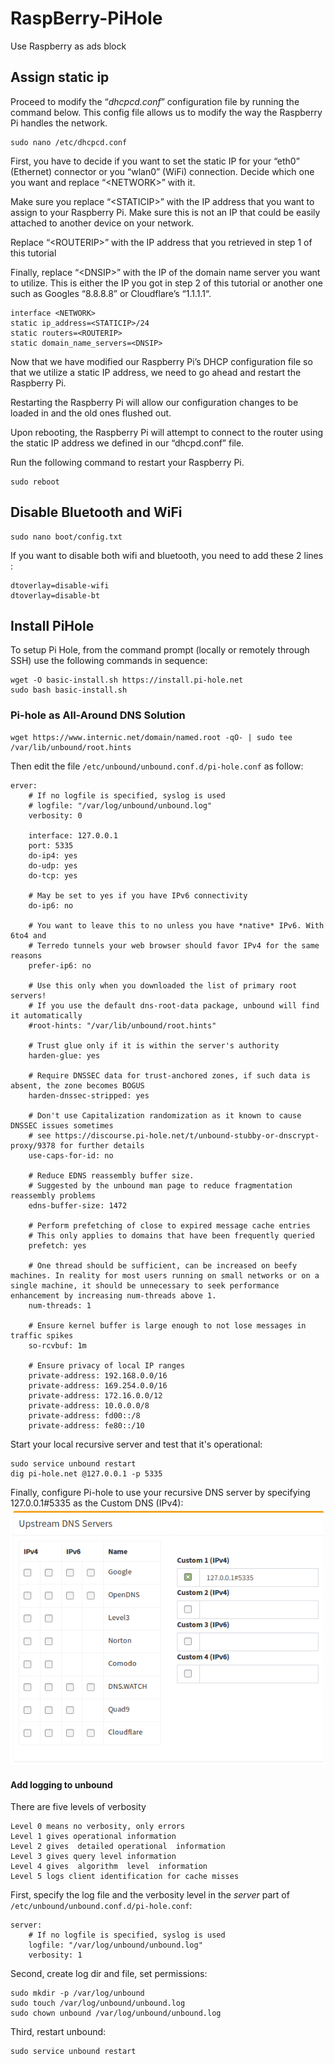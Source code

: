# RaspBerry-PiHole
Use Raspberry as ads block


## Assign static ip
Proceed to modify the “*dhcpcd.conf*” configuration file by running the command below. This config file allows us to modify the way the Raspberry Pi handles the network.
```
sudo nano /etc/dhcpcd.conf
```
First, you have to decide if you want to set the static IP for your “eth0” (Ethernet) connector or you “wlan0” (WiFi) connection. Decide which one you want and replace “&lt;NETWORK&gt;” with it.

Make sure you replace “&lt;STATICIP&gt;” with the IP address that you want to assign to your Raspberry Pi. Make sure this is not an IP that could be easily attached to another device on your network.

Replace “&lt;ROUTERIP&gt;” with the IP address that you retrieved in step 1 of this tutorial

Finally, replace “&lt;DNSIP&gt;” with the IP of the domain name server you want to utilize. This is either the IP you got in step 2 of this tutorial or another one such as Googles “8.8.8.8” or Cloudflare’s “1.1.1.1“.
```
interface <NETWORK>
static ip_address=<STATICIP>/24
static routers=<ROUTERIP>
static domain_name_servers=<DNSIP>
```
Now that we have modified our Raspberry Pi’s DHCP configuration file so that we utilize a static IP address, we need to go ahead and restart the Raspberry Pi.

Restarting the Raspberry Pi will allow our configuration changes to be loaded in and the old ones flushed out.

Upon rebooting, the Raspberry Pi will attempt to connect to the router using the static IP address we defined in our “dhcpd.conf” file.

Run the following command to restart your Raspberry Pi.
```
sudo reboot
```

## Disable Bluetooth and WiFi

```
sudo nano boot/config.txt
```
If you want to disable both wifi and bluetooth, you need to add these 2 lines :
```
dtoverlay=disable-wifi
dtoverlay=disable-bt
```

## Install PiHole
To setup Pi Hole, from the command prompt (locally or remotely through SSH) use the following commands in sequence:
```
wget -O basic-install.sh https://install.pi-hole.net
sudo bash basic-install.sh
```

### Pi-hole as All-Around DNS Solution
```
wget https://www.internic.net/domain/named.root -qO- | sudo tee /var/lib/unbound/root.hints
```
Then edit the file `/etc/unbound/unbound.conf.d/pi-hole.conf` as follow:
```
erver:
    # If no logfile is specified, syslog is used
    # logfile: "/var/log/unbound/unbound.log"
    verbosity: 0

    interface: 127.0.0.1
    port: 5335
    do-ip4: yes
    do-udp: yes
    do-tcp: yes

    # May be set to yes if you have IPv6 connectivity
    do-ip6: no

    # You want to leave this to no unless you have *native* IPv6. With 6to4 and
    # Terredo tunnels your web browser should favor IPv4 for the same reasons
    prefer-ip6: no

    # Use this only when you downloaded the list of primary root servers!
    # If you use the default dns-root-data package, unbound will find it automatically
    #root-hints: "/var/lib/unbound/root.hints"

    # Trust glue only if it is within the server's authority
    harden-glue: yes

    # Require DNSSEC data for trust-anchored zones, if such data is absent, the zone becomes BOGUS
    harden-dnssec-stripped: yes

    # Don't use Capitalization randomization as it known to cause DNSSEC issues sometimes
    # see https://discourse.pi-hole.net/t/unbound-stubby-or-dnscrypt-proxy/9378 for further details
    use-caps-for-id: no

    # Reduce EDNS reassembly buffer size.
    # Suggested by the unbound man page to reduce fragmentation reassembly problems
    edns-buffer-size: 1472

    # Perform prefetching of close to expired message cache entries
    # This only applies to domains that have been frequently queried
    prefetch: yes

    # One thread should be sufficient, can be increased on beefy machines. In reality for most users running on small networks or on a single machine, it should be unnecessary to seek performance enhancement by increasing num-threads above 1.
    num-threads: 1

    # Ensure kernel buffer is large enough to not lose messages in traffic spikes
    so-rcvbuf: 1m

    # Ensure privacy of local IP ranges
    private-address: 192.168.0.0/16
    private-address: 169.254.0.0/16
    private-address: 172.16.0.0/12
    private-address: 10.0.0.0/8
    private-address: fd00::/8
    private-address: fe80::/10
```
Start your local recursive server and test that it's operational:
```
sudo service unbound restart
dig pi-hole.net @127.0.0.1 -p 5335
```
Finally, configure Pi-hole to use your recursive DNS server by specifying 127.0.0.1#5335 as the Custom DNS (IPv4):
![RecursiveResolver](./img/RecursiveResolver.png)

#### Add logging to unbound
There are five levels of verbosity
```
Level 0 means no verbosity, only errors
Level 1 gives operational information
Level 2 gives  detailed operational  information
Level 3 gives query level information
Level 4 gives  algorithm  level  information
Level 5 logs client identification for cache misses
```
First, specify the log file and the verbosity level in the *server* part of `/etc/unbound/unbound.conf.d/pi-hole.conf`:
```
server:
    # If no logfile is specified, syslog is used
    logfile: "/var/log/unbound/unbound.log"
    verbosity: 1
```
Second, create log dir and file, set permissions:
```
sudo mkdir -p /var/log/unbound
sudo touch /var/log/unbound/unbound.log
sudo chown unbound /var/log/unbound/unbound.log
```
Third, restart unbound:
```
sudo service unbound restart
```